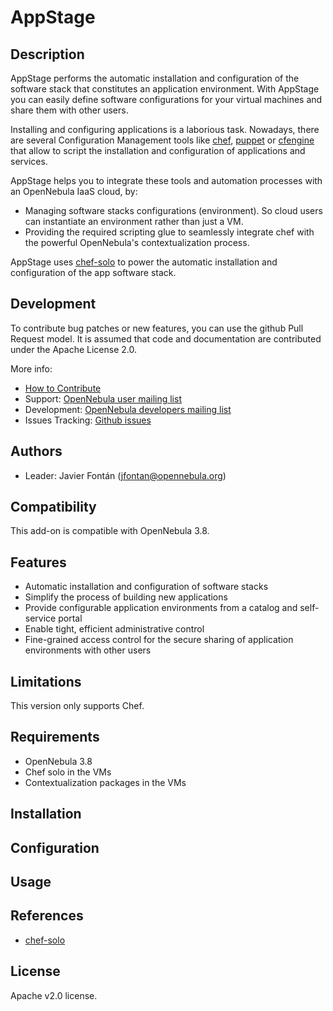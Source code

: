 # AppStage

## Description

AppStage performs the automatic installation and configuration of the software stack that constitutes an application environment. With AppStage you can easily define software configurations for your virtual machines and share them with other users.

Installing and configuring applications is a laborious task. Nowadays, there are several Configuration Management tools like [chef](http://www.opscode.com/chef/), [puppet](http://puppetlabs.com/puppet/what-is-puppet/) or [cfengine](http://cfengine.com/) that allow to script the installation and configuration of applications and services.

AppStage helps you to integrate these tools and automation processes with an OpenNebula IaaS cloud, by:

* Managing software stacks configurations (environment). So cloud users can instantiate an environment rather than just a VM.
* Providing the required scripting glue to seamlessly integrate chef with the powerful OpenNebula's contextualization process.

AppStage uses [chef-solo](http://wiki.opscode.com/display/chef/Chef+Solo) to power the automatic installation and configuration of the app software stack.

## Development

To contribute bug patches or new features, you can use the github Pull Request model. It is assumed that code and documentation are contributed under the Apache License 2.0. 

More info:
* [How to Contribute](http://opennebula.org/software:add-ons#how_to_contribute_to_an_existing_add-on)
* Support: [OpenNebula user mailing list](http://opennebula.org/community:mailinglists)
* Development: [OpenNebula developers mailing list](http://opennebula.org/community:mailinglists)
* Issues Tracking: [Github issues](https://github.com/OpenNebula/addon-appstage/issues)

## Authors

* Leader: Javier Fontán (jfontan@opennebula.org)

## Compatibility

This add-on is compatible with OpenNebula 3.8.

## Features

* Automatic installation and configuration of software stacks
* Simplify the process of building new applications
* Provide configurable application environments from a catalog and self-service portal
* Enable tight, efficient administrative control
* Fine-grained access control for the secure sharing of application environments with other users

## Limitations

This version only supports Chef.

## Requirements

* OpenNebula 3.8
* Chef solo in the VMs
* Contextualization packages in the VMs

## Installation

## Configuration

## Usage

## References

* [chef-solo](http://wiki.opscode.com/display/chef/Chef+Solo)

## License

Apache v2.0 license.
